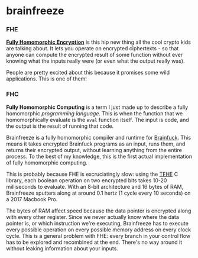 # brainfreeze

### FHE
**[Fully Homomorphic Encryption](https://en.wikipedia.org/wiki/Homomorphic_encryption)** is this hip new thing all the cool crypto kids are talking about.
It lets you operate on encrypted ciphertexts - so that anyone can compute the encrypted result of some function without ever knowing what the inputs really were (or even what the output really was). 

People are pretty excited about this because it promises some wild applications. This is one of them!

### FHC
**Fully Homomorphic Computing** is a term I just made up to describe a fully homomorphic *programming language*. This is when the function that we homomorphically evaluate is the `eval` function itself. The input is code, and the output is the result of running that code.

Brainfreeze is a fully homomorphic compiler and runtime for [Brainfuck](https://en.wikipedia.org/wiki/Brainfuck). This means it takes encrypted Brainfuck programs as an input, runs them, and returns their encrypted output, without learning anything from the entire process. To the best of my knowledge, this is the first actual implementation of fully homomorphic computing.

This is probably because FHE is excruciatingly slow: using the [TFHE](https://tfhe.github.io/tfhe/) C library, each boolean operation on two encrypted bits takes 10-20 milliseconds to evaluate. 
With an 8-bit architecture and 16 bytes of RAM, Brainfreeze sputters along at around 0.1 hertz (1 cycle every 10 seconds) on a 2017 Macbook Pro.

The bytes of RAM affect speed because the data pointer is encrypted along with every other register. 
Since we never actually know where the data pointer is, or which instruction we're executing, Brainfreeze has to execute every possible operation on every possible memory address on every clock cycle.
This is a general problem with FHE: every branch in your control flow has to be explored and recombined at the end.
There's no way around it without leaking information about your inputs.
